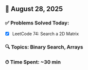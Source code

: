 ## 📅 August 28, 2025

### ✅ Problems Solved Today:
- [x] LeetCode 74: Search a 2D Matrix

### 🔍 Topics: Binary Search, Arrays  
### ⏱ Time Spent: ~30 min

